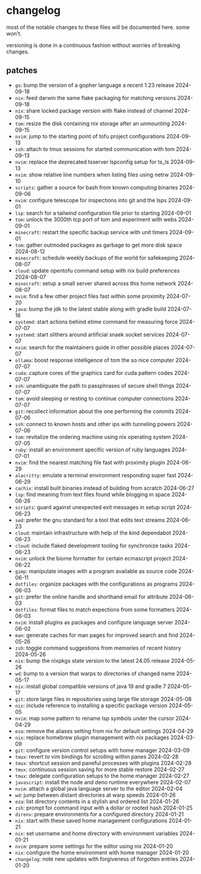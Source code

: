 # changelog

most of the notable changes to these files will be documented here. some won't.

versioning is done in a continuous fashion without worries of breaking changes.

## patches

- `go`: bump the version of a gopher language a recent 1.23 release 2024-09-18
- `nix`: feed darwin the same flake packaging for matching versions 2024-09-18
- `nix`: share locked package version with flake instead of channel 2024-09-15
- `tom`: resize the disk containing nix storage after an unmounting 2024-09-15
- `nvim`: jump to the starting point of tofu project configurations 2024-09-13
- `ssh`: attach to tmux sessions for started communication with tom 2024-09-13
- `nvim`: replace the deprecated tsserver lspconfig setup for ts_ls 2024-09-13
- `nvim`: show relative line numbers when listing files using netrw 2024-09-10
- `scripts`: gather a source for bash from known computing binaries 2024-09-06
- `nvim`: configure telescope for inspections into git and the lsps 2024-09-01
- `lsp`: search for a tailwind configuration file prior to starting 2024-09-01
- `tom`: unlock the 3000th tcp port of tom and experiment with webs 2024-09-01
- `minecraft`: restart the specific backup service with unit timers 2024-09-01
- `tom`: gather outmoded packages as garbage to get more disk space 2024-08-12
- `minecraft`: schedule weekly backups of the world for safekeeping 2024-08-07
- `cloud`: update opentofu command setup with nix build preferences 2024-08-07
- `minecraft`: setup a small server shared across this home network 2024-08-07
- `nvim`: find a few other project files fast within some proximity 2024-07-20
- `java`: bump the jdk to the latest stable along with gradle build 2024-07-16
- `systemd`: start actions behind etime command for measuring force 2024-07-07
- `systemd`: start slithers around artificial snaek socket services 2024-07-07
- `nvim`: search for the maintainers guide in other possible places 2024-07-07
- `ollama`: boost response intelligence of tom the so nice computer 2024-07-07
- `cuda`: capture cores of the graphics card for cuda pattern codes 2024-07-07
- `ssh`: unambiguate the path to passphrases of secure shell things 2024-07-07
- `tom`: avoid sleeping or resting to continue computer connections 2024-07-07
- `git`: recollect information about the one performing the commits 2024-07-06
- `ssh`: connect to known hosts and other ips with tunneling powers 2024-07-06
- `tom`: revitalize the ordering machine using nix operating system 2024-07-05
- `ruby`: install an environment specific version of ruby languages 2024-07-01
- `nvim`: find the nearest matching file fast with proximity plugin 2024-06-29
- `alacritty`: emulate a terminal environment responding super fast 2024-06-29
- `cachix`: install built binaries instead of building from scratch 2024-06-27
- `lsp`: find meaning from text files found while blogging in space 2024-06-26
- `scripts`: guard against unexpected exit messages in setup script 2024-06-23
- `sed`: prefer the gnu standard for a tool that edits text streams 2024-06-23
- `cloud`: maintain infrastructure with help of the kind dependabot 2024-06-23
- `cloud`: include flaked development tooling for synchronize tasks 2024-06-23
- `nvim`: unlock the biome formatter for certain ecmascript project 2024-06-22
- `gimp`: manipulate images with a program available as source code 2024-06-11
- `dotfiles`: organize packages with the configurations as programs 2024-06-03
- `git`: prefer the online handle and shorthand email for attribute 2024-06-03
- `dotfiles`: format files to match expections from some formatters 2024-06-03
- `nvim`: install plugins as packages and configure language server 2024-06-02
- `man`: generate caches for man pages for improved search and find 2024-05-26
- `zsh`: toggle command suggestions from memories of recent history 2024-05-26
- `nix`: bump the nixpkgs state version to the latest 24.05 release 2024-05-26
- `wd`: bump to a version that warps to directories of changed name 2024-05-17
- `nix`: install global compatible versions of java 19 and gradle 7 2024-05-17
- `git`: store large files in repositories using large file storage 2024-05-08
- `nix`: include reference to installing a specific package version 2024-05-05
- `nvim`: map some pattern to rename lsp symbols under the cursor 2024-04-29
- `eza`: remove the aliases setting from nix for default settings 2024-04-29
- `nix`: replace homebrew plugin management with nix packages 2024-03-09
- `git`: configure version control setups with home manager 2024-03-09
- `tmux`: revert to vim bindings for scrolling within panes 2024-02-28
- `tmux`: shortcut session and paneful processes with plugins 2024-02-28
- `tmux`: continuous session saving for more stable restore 2024-02-27
- `tmux`: delegate configuration setups to the home manager 2024-02-27
- `javascript`: install the node and deno runtime everywhere 2024-02-07
- `nvim`: attach a global java language server to the editor 2024-02-04
- `wd`: jump between distant directories at warp speeds 2024-01-26
- `eza`: list directory contents in a stylish and ordered list 2024-01-26
- `zsh`: prompt for command input with a dollar or rooted hash 2024-01-25
- `direnv`: prepare environments for a configured directory 2024-01-21
- `nix`: start with these saved home management configurations 2024-01-21
- `nix`: set username and home directory with environment variables 2024-01-21
- `nvim`: prepare some settings for the editor using nix 2024-01-20
- `nix`: configure the home environment with home manager 2024-01-20
- `changelog`: note new updates with forgiveness of forgotten entries 2024-01-20
